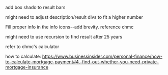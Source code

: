 add box shado to result bars

might need to adjust description/result divs to fit a higher number

Fill proper info in the info icons--add brevity. reference chmc

might need to use recursion to find result after 25 years

refer to chmc's calculator

how to calculate:
    https://www.businessinsider.com/personal-finance/how-to-calculate-mortgage-payment#4.-find-out-whether-you-need-private-mortgage-insurance